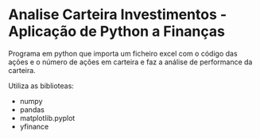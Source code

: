 # Analise Carteira Investimentos - Aplicação de Python a Finanças
 
Programa em python que importa um ficheiro excel com o código das ações e o número de ações em carteira e faz a análise de performance da carteira.

Utiliza as biblioteas:
 * numpy 
 * pandas
* matplotlib.pyplot
* yfinance
